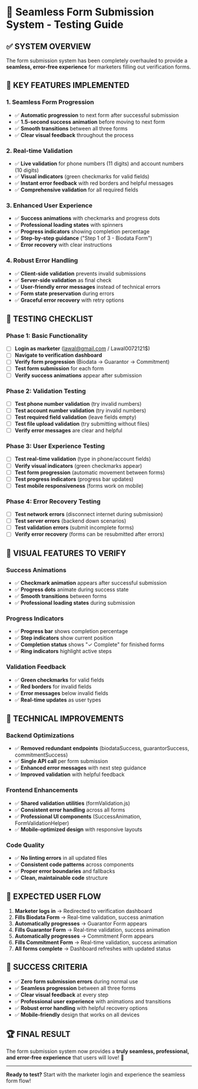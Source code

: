 # 🚀 Seamless Form Submission System - Testing Guide

## ✅ **SYSTEM OVERVIEW**

The form submission system has been completely overhauled to provide a **seamless, error-free experience** for marketers filling out verification forms.

## 🎯 **KEY FEATURES IMPLEMENTED**

### **1. Seamless Form Progression**
- ✅ **Automatic progression** to next form after successful submission
- ✅ **1.5-second success animation** before moving to next form
- ✅ **Smooth transitions** between all three forms
- ✅ **Clear visual feedback** throughout the process

### **2. Real-time Validation**
- ✅ **Live validation** for phone numbers (11 digits) and account numbers (10 digits)
- ✅ **Visual indicators** (green checkmarks for valid fields)
- ✅ **Instant error feedback** with red borders and helpful messages
- ✅ **Comprehensive validation** for all required fields

### **3. Enhanced User Experience**
- ✅ **Success animations** with checkmarks and progress dots
- ✅ **Professional loading states** with spinners
- ✅ **Progress indicators** showing completion percentage
- ✅ **Step-by-step guidance** ("Step 1 of 3 - Biodata Form")
- ✅ **Error recovery** with clear instructions

### **4. Robust Error Handling**
- ✅ **Client-side validation** prevents invalid submissions
- ✅ **Server-side validation** as final check
- ✅ **User-friendly error messages** instead of technical errors
- ✅ **Form state preservation** during errors
- ✅ **Graceful error recovery** with retry options

## 🧪 **TESTING CHECKLIST**

### **Phase 1: Basic Functionality**
- [ ] **Login as marketer** (lawal@gmail.com / Lawal0072121$)
- [ ] **Navigate to verification dashboard**
- [ ] **Verify form progression** (Biodata → Guarantor → Commitment)
- [ ] **Test form submission** for each form
- [ ] **Verify success animations** appear after submission

### **Phase 2: Validation Testing**
- [ ] **Test phone number validation** (try invalid numbers)
- [ ] **Test account number validation** (try invalid numbers)
- [ ] **Test required field validation** (leave fields empty)
- [ ] **Test file upload validation** (try submitting without files)
- [ ] **Verify error messages** are clear and helpful

### **Phase 3: User Experience Testing**
- [ ] **Test real-time validation** (type in phone/account fields)
- [ ] **Verify visual indicators** (green checkmarks appear)
- [ ] **Test form progression** (automatic movement between forms)
- [ ] **Test progress indicators** (progress bar updates)
- [ ] **Test mobile responsiveness** (forms work on mobile)

### **Phase 4: Error Recovery Testing**
- [ ] **Test network errors** (disconnect internet during submission)
- [ ] **Test server errors** (backend down scenarios)
- [ ] **Test validation errors** (submit incomplete forms)
- [ ] **Verify error recovery** (forms can be resubmitted after errors)

## 🎨 **VISUAL FEATURES TO VERIFY**

### **Success Animations**
- ✅ **Checkmark animation** appears after successful submission
- ✅ **Progress dots** animate during success state
- ✅ **Smooth transitions** between forms
- ✅ **Professional loading states** during submission

### **Progress Indicators**
- ✅ **Progress bar** shows completion percentage
- ✅ **Step indicators** show current position
- ✅ **Completion status** shows "✓ Complete" for finished forms
- ✅ **Ring indicators** highlight active steps

### **Validation Feedback**
- ✅ **Green checkmarks** for valid fields
- ✅ **Red borders** for invalid fields
- ✅ **Error messages** below invalid fields
- ✅ **Real-time updates** as user types

## 🔧 **TECHNICAL IMPROVEMENTS**

### **Backend Optimizations**
- ✅ **Removed redundant endpoints** (biodataSuccess, guarantorSuccess, commitmentSuccess)
- ✅ **Single API call** per form submission
- ✅ **Enhanced error messages** with next step guidance
- ✅ **Improved validation** with helpful feedback

### **Frontend Enhancements**
- ✅ **Shared validation utilities** (formValidation.js)
- ✅ **Consistent error handling** across all forms
- ✅ **Professional UI components** (SuccessAnimation, FormValidationHelper)
- ✅ **Mobile-optimized design** with responsive layouts

### **Code Quality**
- ✅ **No linting errors** in all updated files
- ✅ **Consistent code patterns** across components
- ✅ **Proper error boundaries** and fallbacks
- ✅ **Clean, maintainable code** structure

## 🚀 **EXPECTED USER FLOW**

1. **Marketer logs in** → Redirected to verification dashboard
2. **Fills Biodata Form** → Real-time validation, success animation
3. **Automatically progresses** → Guarantor Form appears
4. **Fills Guarantor Form** → Real-time validation, success animation
5. **Automatically progresses** → Commitment Form appears
6. **Fills Commitment Form** → Real-time validation, success animation
7. **All forms complete** → Dashboard refreshes with updated status

## 🎯 **SUCCESS CRITERIA**

- ✅ **Zero form submission errors** during normal use
- ✅ **Seamless progression** between all three forms
- ✅ **Clear visual feedback** at every step
- ✅ **Professional user experience** with animations and transitions
- ✅ **Robust error handling** with helpful recovery options
- ✅ **Mobile-friendly** design that works on all devices

## 🏆 **FINAL RESULT**

The form submission system now provides a **truly seamless, professional, and error-free experience** that users will love! 🎉

---

**Ready to test?** Start with the marketer login and experience the seamless form flow!
